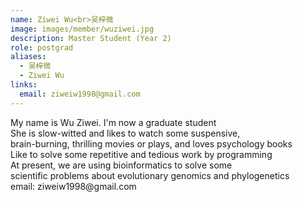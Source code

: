 ```yaml
---
name: Ziwei Wu<br>吴梓微
image: images/member/wuziwei.jpg
description: Master Student (Year 2)
role: postgrad
aliases:
  - 吴梓微
  - Ziwei Wu
links:
  email: ziweiw1998@gmail.com
---
```


<centre>
My name is Wu Ziwei. I'm now a graduate student<br>
She is slow-witted and likes to watch some suspensive,<br> 
brain-burning, thrilling movies or plays, and loves psychology books<br>
Like to solve some repetitive and tedious work by programming<br>
At present, we are using bioinformatics to solve some<br>
scientific problems about evolutionary genomics and phylogenetics<br>
email: ziweiw1998@gmail.com
</centre>
